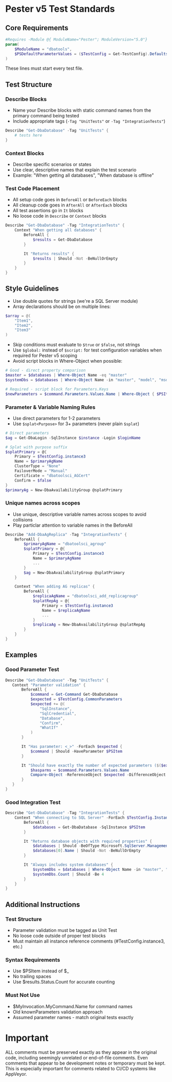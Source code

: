 # Pester v5 Test Standards

## Core Requirements
```powershell
#Requires -Module @{ ModuleName="Pester"; ModuleVersion="5.0"}
param(
    $ModuleName = "dbatools",
    $PSDefaultParameterValues = ($TestConfig = Get-TestConfig).Defaults
)
```
These lines must start every test file.

## Test Structure

### Describe Blocks
- Name your Describe blocks with static command names from the primary command being tested
- Include appropriate tags (`-Tag "UnitTests"` or `-Tag "IntegrationTests"`)

```powershell
Describe "Get-DbaDatabase" -Tag "UnitTests" {
    # tests here
}
```

### Context Blocks
- Describe specific scenarios or states
- Use clear, descriptive names that explain the test scenario
- Example: "When getting all databases", "When database is offline"

### Test Code Placement
- All setup code goes in `BeforeAll` or `BeforeEach` blocks
- All cleanup code goes in `AfterAll` or `AfterEach` blocks
- All test assertions go in `It` blocks
- No loose code in `Describe` or `Context` blocks

```powershell
Describe "Get-DbaDatabase" -Tag "IntegrationTests" {
    Context "When getting all databases" {
        BeforeAll {
            $results = Get-DbaDatabase
        }

        It "Returns results" {
            $results | Should -Not -BeNullOrEmpty
        }
    }
}
```

## Style Guidelines
- Use double quotes for strings (we're a SQL Server module)
- Array declarations should be on multiple lines:
```powershell
$array = @(
    "Item1",
    "Item2",
    "Item3"
)
```
- Skip conditions must evaluate to `$true` or `$false`, not strings
- Use `$global:` instead of `$script:` for test configuration variables when required for Pester v5 scoping
- Avoid script blocks in Where-Object when possible:
```powershell
# Good - direct property comparison
$master = $databases | Where-Object Name -eq "master"
$systemDbs = $databases | Where-Object Name -in "master", "model", "msdb", "tempdb"

# Required - script block for Parameters.Keys
$newParameters = $command.Parameters.Values.Name | Where-Object { $PSItem -notin "WhatIf", "Confirm" }
```

### Parameter & Variable Naming Rules
- Use direct parameters for 1-2 parameters
- Use `$splat<Purpose>` for 3+ parameters (never plain `$splat`)

```powershell
# Direct parameters
$ag = Get-DbaLogin -SqlInstance $instance -Login $loginName

# Splat with purpose suffix
$splatPrimary = @{
    Primary = $TestConfig.instance3
    Name = $primaryAgName
    ClusterType = "None"
    FailoverMode = "Manual"
    Certificate = "dbatoolsci_AGCert"
    Confirm = $false
}
$primaryAg = New-DbaAvailabilityGroup @splatPrimary
```

### Unique names across scopes

- Use unique, descriptive variable names across scopes to avoid collisions
- Play particlar attention to variable names in the BeforeAll

```powershell
Describe "Add-DbaAgReplica" -Tag "IntegrationTests" {
    BeforeAll {
        $primaryAgName = "dbatoolsci_agroup"
        $splatPrimary = @{
            Primary = $TestConfig.instance3
            Name = $primaryAgName
            ...
        }
        $ag = New-DbaAvailabilityGroup @splatPrimary
    }

    Context "When adding AG replicas" {
        BeforeAll {
            $replicaAgName = "dbatoolsci_add_replicagroup"
            $splatRepAg = @{
                Primary = $TestConfig.instance3
                Name = $replicaAgName
                ...
            }
            $replicaAg = New-DbaAvailabilityGroup @splatRepAg
        }
    }
}
```

## Examples

### Good Parameter Test

```powershell
Describe "Get-DbaDatabase" -Tag "UnitTests" {
   Context "Parameter validation" {
       BeforeAll {
           $command = Get-Command Get-DbaDatabase
           $expected = $TestConfig.CommonParameters
           $expected += @(
               "SqlInstance",
               "SqlCredential",
               "Database",
               "Confirm",
               "WhatIf"
           )
       }

       It "Has parameter: <_>" -ForEach $expected {
           $command | Should -HaveParameter $PSItem
       }

       It "Should have exactly the number of expected parameters ($($expected.Count))" {
           $hasparms = $command.Parameters.Values.Name
           Compare-Object -ReferenceObject $expected -DifferenceObject $hasparms | Should -BeNullOrEmpty
       }
   }
}
```

### Good Integration Test
```powershell
Describe "Get-DbaDatabase" -Tag "IntegrationTests" {
    Context "When connecting to SQL Server" -ForEach $TestConfig.Instances {
        BeforeAll {
            $databases = Get-DbaDatabase -SqlInstance $PSItem
        }

        It "Returns database objects with required properties" {
            $databases | Should -BeOfType Microsoft.SqlServer.Management.Smo.Database
            $databases[0].Name | Should -Not -BeNullOrEmpty
        }

        It "Always includes system databases" {
            $systemDbs = $databases | Where-Object Name -in "master", "model", "msdb", "tempdb"
            $systemDbs.Count | Should -Be 4
        }
    }
}
```

## Additional Instructions

### Test Structure
- Parameter validation must be tagged as Unit Test
- No loose code outside of proper test blocks
- Must maintain all instance reference comments (#TestConfig.instance3, etc.)

### Syntax Requirements
- Use $PSItem instead of $_
- No trailing spaces
- Use $results.Status.Count for accurate counting

### Must Not Use
- $MyInvocation.MyCommand.Name for command names
- Old knownParameters validation approach
- Assumed parameter names - match original tests exactly

# Important
ALL comments must be preserved exactly as they appear in the original code, including seemingly unrelated or end-of-file comments. Even comments that appear to be development notes or temporary must be kept. This is especially important for comments related to CI/CD systems like AppVeyor.